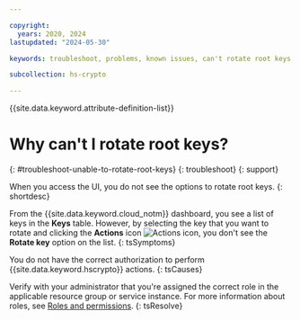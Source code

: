 ```yaml
---

copyright:
  years: 2020, 2024
lastupdated: "2024-05-30"

keywords: troubleshoot, problems, known issues, can't rotate root keys

subcollection: hs-crypto

---
```


{{site.data.keyword.attribute-definition-list}}




# Why can't I rotate root keys?
{: #troubleshoot-unable-to-rotate-root-keys}
{: troubleshoot}
{: support}

When you access the UI, you do not see the options to rotate root keys.
{: shortdesc}

From the {{site.data.keyword.cloud_notm}} dashboard, you see a list of keys in the **Keys** table. However, by selecting the key that you want to rotate and clicking the **Actions** icon ![Actions icon](../icons/action-menu-icon.svg "Actions"), you don't see the **Rotate key** option on the list.
{: tsSymptoms}

You do not have the correct authorization to perform {{site.data.keyword.hscrypto}} actions.
{: tsCauses}

Verify with your administrator that you're assigned the correct role in the applicable resource group or service instance. For more information about roles, see [Roles and permissions](/docs/hs-crypto?topic=hs-crypto-manage-access#roles).
{: tsResolve}
